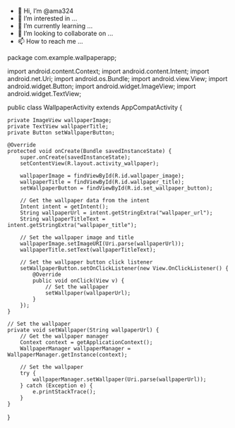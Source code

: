 - 👋 Hi, I’m @ama324
- 👀 I’m interested in ...
- 🌱 I’m currently learning ...
- 💞️ I’m looking to collaborate on ...
- 📫 How to reach me ...

<!---
ama324/ama324 is a ✨ special ✨ repository because its `README.md` (this file) appears on your GitHub profile.
You can click the Preview link to take a look at your changes.
--->
package com.example.wallpaperapp;

import android.content.Context;
import android.content.Intent;
import android.net.Uri;
import android.os.Bundle;
import android.view.View;
import android.widget.Button;
import android.widget.ImageView;
import android.widget.TextView;

public class WallpaperActivity extends AppCompatActivity {

    private ImageView wallpaperImage;
    private TextView wallpaperTitle;
    private Button setWallpaperButton;

    @Override
    protected void onCreate(Bundle savedInstanceState) {
        super.onCreate(savedInstanceState);
        setContentView(R.layout.activity_wallpaper);

        wallpaperImage = findViewById(R.id.wallpaper_image);
        wallpaperTitle = findViewById(R.id.wallpaper_title);
        setWallpaperButton = findViewById(R.id.set_wallpaper_button);

        // Get the wallpaper data from the intent
        Intent intent = getIntent();
        String wallpaperUrl = intent.getStringExtra("wallpaper_url");
        String wallpaperTitleText = intent.getStringExtra("wallpaper_title");

        // Set the wallpaper image and title
        wallpaperImage.setImageURI(Uri.parse(wallpaperUrl));
        wallpaperTitle.setText(wallpaperTitleText);

        // Set the wallpaper button click listener
        setWallpaperButton.setOnClickListener(new View.OnClickListener() {
            @Override
            public void onClick(View v) {
                // Set the wallpaper
                setWallpaper(wallpaperUrl);
            }
        });
    }

    // Set the wallpaper
    private void setWallpaper(String wallpaperUrl) {
        // Get the wallpaper manager
        Context context = getApplicationContext();
        WallpaperManager wallpaperManager = WallpaperManager.getInstance(context);

        // Set the wallpaper
        try {
            wallpaperManager.setWallpaper(Uri.parse(wallpaperUrl));
        } catch (Exception e) {
            e.printStackTrace();
        }
    }
}
